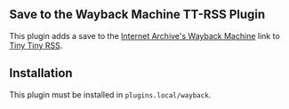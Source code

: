 ## Save to the Wayback Machine TT-RSS Plugin

This plugin adds a save to the [Internet Archive's Wayback Machine](https://web.archive.org/) link to [Tiny Tiny RSS](https://tt-rss.org/).

## Installation

This plugin must be installed in `plugins.local/wayback`.